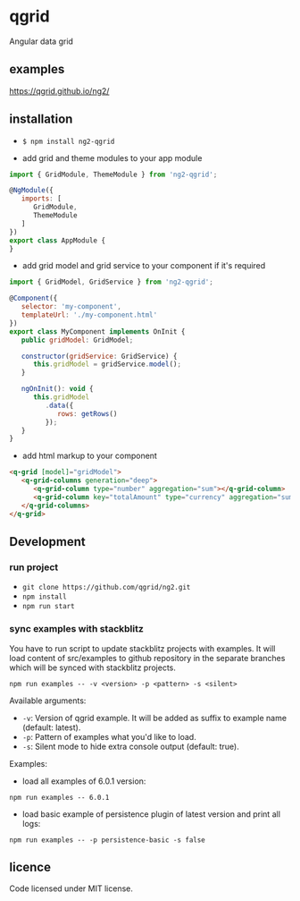 # qgrid
Angular data grid

## examples
https://qgrid.github.io/ng2/

## installation
* `$ npm install ng2-qgrid`

* add grid and theme modules to your app module
```javascript
import { GridModule, ThemeModule } from 'ng2-qgrid';

@NgModule({
   imports: [
      GridModule,
      ThemeModule
   ]
})
export class AppModule {
}
```

* add grid model and grid service to your component if it's required
```javascript
import { GridModel, GridService } from 'ng2-qgrid';

@Component({
   selector: 'my-component',
   templateUrl: './my-component.html'
})
export class MyComponent implements OnInit {
   public gridModel: GridModel;

   constructor(gridService: GridService) {
      this.gridModel = gridService.model();
   }

   ngOnInit(): void {
      this.gridModel
         .data({
            rows: getRows()
         });
   }
}
```

* add html markup to your component
```html
<q-grid [model]="gridModel">
   <q-grid-columns generation="deep">
      <q-grid-column type="number" aggregation="sum"></q-grid-column>
      <q-grid-column key="totalAmount" type="currency" aggregation="sum"></q-grid-column>
   </q-grid-columns>
</q-grid>
```

## Development
### run project
* `git clone https://github.com/qgrid/ng2.git`
* `npm install`
* `npm run start`
### sync examples with stackblitz
You have to run script to update stackblitz projects with examples. It will load content of src/examples to github repository in the separate branches which will be synced with stackblitz projects.

`npm run examples -- -v <version> -p <pattern> -s <silent>`

Available arguments:

* `-v`: Version of qgrid example. It will be added as suffix to example name (default: latest).
* `-p`: Pattern of examples what you'd like to load.
* `-s`: Silent mode to hide extra console output (default: true).

Examples:

* load all examples of 6.0.1 version:

`npm run examples -- 6.0.1`

* load basic example of persistence plugin of latest version and print all logs:

`npm run examples -- -p persistence-basic -s false`


## licence
Code licensed under MIT license.